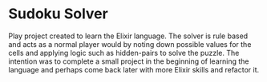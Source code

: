 # Sudoku Solver
Play project created to learn the Elixir language.
The solver is rule based and acts as a normal player would by noting down possible values for the cells
and applying logic such as hidden-pairs to solve the puzzle. The intention was to complete a small project
in the beginning of learning the language and perhaps come back later with more Elixir skills and refactor it.

